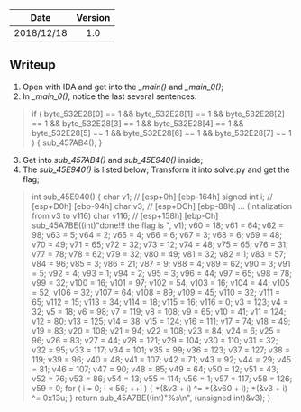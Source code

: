 |Date|Version|
|:-:|:-:|
|2018/12/18|1.0|

## Writeup
1. Open with IDA and get into the *_main()* and *_main_0()*;
2. In *_main_0()*, notice the last several sentences:
>if ( byte_532E28[0] == 1
&& byte_532E28[1] == 1
&& byte_532E28[2] == 1
&& byte_532E28[3] == 1
&& byte_532E28[4] == 1
&& byte_532E28[5] == 1
&& byte_532E28[6] == 1
&& byte_532E28[7] == 1 )
{
sub_457AB4();
}

3. Get into *sub_457AB4()* and *sub_45E940()* inside;
4. The *sub_45E940()* is listed below; Transform it into solve.py and get the flag;
>int sub_45E940()
{
  char v1; // [esp+0h] [ebp-164h]
  signed int i; // [esp+D0h] [ebp-94h]
  char v3; // [esp+DCh] [ebp-88h]
  ... (Intialization from v3 to v116)
  char v116; // [esp+158h] [ebp-Ch]
  sub_45A7BE((int)"done!!! the flag is ", v1);
  v60 = 18;
  v61 = 64;
  v62 = 98;
  v63 = 5;
  v64 = 2;
  v65 = 4;
  v66 = 6;
  v67 = 3;
  v68 = 6;
  v69 = 48;
  v70 = 49;
  v71 = 65;
  v72 = 32;
  v73 = 12;
  v74 = 48;
  v75 = 65;
  v76 = 31;
  v77 = 78;
  v78 = 62;
  v79 = 32;
  v80 = 49;
  v81 = 32;
  v82 = 1;
  v83 = 57;
  v84 = 96;
  v85 = 3;
  v86 = 21;
  v87 = 9;
  v88 = 4;
  v89 = 62;
  v90 = 3;
  v91 = 5;
  v92 = 4;
  v93 = 1;
  v94 = 2;
  v95 = 3;
  v96 = 44;
  v97 = 65;
  v98 = 78;
  v99 = 32;
  v100 = 16;
  v101 = 97;
  v102 = 54;
  v103 = 16;
  v104 = 44;
  v105 = 52;
  v106 = 32;
  v107 = 64;
  v108 = 89;
  v109 = 45;
  v110 = 32;
  v111 = 65;
  v112 = 15;
  v113 = 34;
  v114 = 18;
  v115 = 16;
  v116 = 0;
  v3 = 123;
  v4 = 32;
  v5 = 18;
  v6 = 98;
  v7 = 119;
  v8 = 108;
  v9 = 65;
  v10 = 41;
  v11 = 124;
  v12 = 80;
  v13 = 125;
  v14 = 38;
  v15 = 124;
  v16 = 111;
  v17 = 74;
  v18 = 49;
  v19 = 83;
  v20 = 108;
  v21 = 94;
  v22 = 108;
  v23 = 84;
  v24 = 6;
  v25 = 96;
  v26 = 83;
  v27 = 44;
  v28 = 121;
  v29 = 104;
  v30 = 110;
  v31 = 32;
  v32 = 95;
  v33 = 117;
  v34 = 101;
  v35 = 99;
  v36 = 123;
  v37 = 127;
  v38 = 119;
  v39 = 96;
  v40 = 48;
  v41 = 107;
  v42 = 71;
  v43 = 92;
  v44 = 29;
  v45 = 81;
  v46 = 107;
  v47 = 90;
  v48 = 85;
  v49 = 64;
  v50 = 12;
  v51 = 43;
  v52 = 76;
  v53 = 86;
  v54 = 13;
  v55 = 114;
  v56 = 1;
  v57 = 117;
  v58 = 126;
  v59 = 0;
  for ( i = 0; i < 56; ++i )
  {
    *(&v3 + i) ^= *(&v60 + i);
    *(&v3 + i) ^= 0x13u;
  }
  return sub_45A7BE((int)"%s\n", (unsigned int)&v3);
}